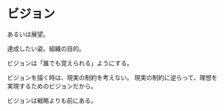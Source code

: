 # ビジョン

あるいは展望。

達成したい姿。組織の目的。

ビジョンは「誰でも覚えられる」ようにする。

ビジョンを描く時は、現実の制約を考えない。
現実の制約に逆らって、理想を実現するためのビジョンだから。

ビジョンは戦略よりも前にある。
